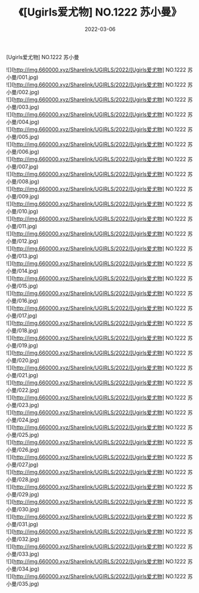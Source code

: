 ﻿---
layout: post
title:  《[Ugirls爱尤物] NO.1222 苏小曼》
date:   2022-03-06
img: http://img.660000.xyz/Sharelink/UGIRLS/2022/[Ugirls爱尤物] NO.1222 苏小曼/000.jpg
categories: [美女, 清纯, 唯美]
---

[Ugirls爱尤物] NO.1222 苏小曼

 ![](http://img.660000.xyz/Sharelink/UGIRLS/2022/[Ugirls爱尤物] NO.1222 苏小曼/001.jpg) <br>![](http://img.660000.xyz/Sharelink/UGIRLS/2022/[Ugirls爱尤物] NO.1222 苏小曼/002.jpg) <br>![](http://img.660000.xyz/Sharelink/UGIRLS/2022/[Ugirls爱尤物] NO.1222 苏小曼/003.jpg) <br>![](http://img.660000.xyz/Sharelink/UGIRLS/2022/[Ugirls爱尤物] NO.1222 苏小曼/004.jpg) <br>![](http://img.660000.xyz/Sharelink/UGIRLS/2022/[Ugirls爱尤物] NO.1222 苏小曼/005.jpg) <br>![](http://img.660000.xyz/Sharelink/UGIRLS/2022/[Ugirls爱尤物] NO.1222 苏小曼/006.jpg) <br>![](http://img.660000.xyz/Sharelink/UGIRLS/2022/[Ugirls爱尤物] NO.1222 苏小曼/007.jpg) <br>![](http://img.660000.xyz/Sharelink/UGIRLS/2022/[Ugirls爱尤物] NO.1222 苏小曼/008.jpg) <br>![](http://img.660000.xyz/Sharelink/UGIRLS/2022/[Ugirls爱尤物] NO.1222 苏小曼/009.jpg) <br>![](http://img.660000.xyz/Sharelink/UGIRLS/2022/[Ugirls爱尤物] NO.1222 苏小曼/010.jpg) <br>![](http://img.660000.xyz/Sharelink/UGIRLS/2022/[Ugirls爱尤物] NO.1222 苏小曼/011.jpg) <br>![](http://img.660000.xyz/Sharelink/UGIRLS/2022/[Ugirls爱尤物] NO.1222 苏小曼/012.jpg) <br>![](http://img.660000.xyz/Sharelink/UGIRLS/2022/[Ugirls爱尤物] NO.1222 苏小曼/013.jpg) <br>![](http://img.660000.xyz/Sharelink/UGIRLS/2022/[Ugirls爱尤物] NO.1222 苏小曼/014.jpg) <br>![](http://img.660000.xyz/Sharelink/UGIRLS/2022/[Ugirls爱尤物] NO.1222 苏小曼/015.jpg) <br>![](http://img.660000.xyz/Sharelink/UGIRLS/2022/[Ugirls爱尤物] NO.1222 苏小曼/016.jpg) <br>![](http://img.660000.xyz/Sharelink/UGIRLS/2022/[Ugirls爱尤物] NO.1222 苏小曼/017.jpg) <br>![](http://img.660000.xyz/Sharelink/UGIRLS/2022/[Ugirls爱尤物] NO.1222 苏小曼/018.jpg) <br>![](http://img.660000.xyz/Sharelink/UGIRLS/2022/[Ugirls爱尤物] NO.1222 苏小曼/019.jpg) <br>![](http://img.660000.xyz/Sharelink/UGIRLS/2022/[Ugirls爱尤物] NO.1222 苏小曼/020.jpg) <br>![](http://img.660000.xyz/Sharelink/UGIRLS/2022/[Ugirls爱尤物] NO.1222 苏小曼/021.jpg) <br>![](http://img.660000.xyz/Sharelink/UGIRLS/2022/[Ugirls爱尤物] NO.1222 苏小曼/022.jpg) <br>![](http://img.660000.xyz/Sharelink/UGIRLS/2022/[Ugirls爱尤物] NO.1222 苏小曼/023.jpg) <br>![](http://img.660000.xyz/Sharelink/UGIRLS/2022/[Ugirls爱尤物] NO.1222 苏小曼/024.jpg) <br>![](http://img.660000.xyz/Sharelink/UGIRLS/2022/[Ugirls爱尤物] NO.1222 苏小曼/025.jpg) <br>![](http://img.660000.xyz/Sharelink/UGIRLS/2022/[Ugirls爱尤物] NO.1222 苏小曼/026.jpg) <br>![](http://img.660000.xyz/Sharelink/UGIRLS/2022/[Ugirls爱尤物] NO.1222 苏小曼/027.jpg) <br>![](http://img.660000.xyz/Sharelink/UGIRLS/2022/[Ugirls爱尤物] NO.1222 苏小曼/028.jpg) <br>![](http://img.660000.xyz/Sharelink/UGIRLS/2022/[Ugirls爱尤物] NO.1222 苏小曼/029.jpg) <br>![](http://img.660000.xyz/Sharelink/UGIRLS/2022/[Ugirls爱尤物] NO.1222 苏小曼/030.jpg) <br>![](http://img.660000.xyz/Sharelink/UGIRLS/2022/[Ugirls爱尤物] NO.1222 苏小曼/031.jpg) <br>![](http://img.660000.xyz/Sharelink/UGIRLS/2022/[Ugirls爱尤物] NO.1222 苏小曼/032.jpg) <br>![](http://img.660000.xyz/Sharelink/UGIRLS/2022/[Ugirls爱尤物] NO.1222 苏小曼/033.jpg) <br>![](http://img.660000.xyz/Sharelink/UGIRLS/2022/[Ugirls爱尤物] NO.1222 苏小曼/034.jpg) <br>![](http://img.660000.xyz/Sharelink/UGIRLS/2022/[Ugirls爱尤物] NO.1222 苏小曼/035.jpg) <br>